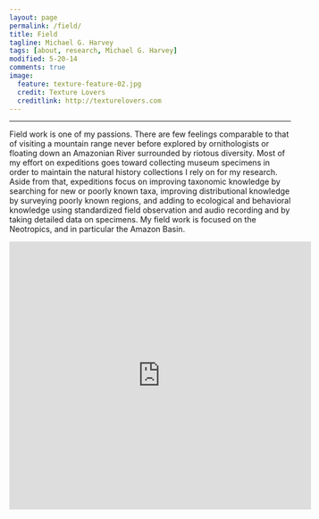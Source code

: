 ```yaml
---
layout: page
permalink: /field/
title: Field
tagline: Michael G. Harvey
tags: [about, research, Michael G. Harvey]
modified: 5-20-14
comments: true
image:
  feature: texture-feature-02.jpg
  credit: Texture Lovers
  creditlink: http://texturelovers.com
---
```


***

Field work is one of my passions. There are few feelings comparable to that of visiting a mountain range never before explored by ornithologists or floating down an Amazonian River surrounded by riotous diversity. Most of my effort on expeditions goes toward collecting museum specimens in order to maintain the natural history collections I rely on for my research. Aside from that, expeditions focus on improving taxonomic knowledge by searching for new or poorly known taxa, improving distributional knowledge by surveying poorly known regions, and adding to ecological and behavioral knowledge using standardized field observation and audio recording and by taking detailed data on specimens. My field work is focused on the Neotropics, and in particular the Amazon Basin. 

<iframe src="https://mapsengine.google.com/map/embed?mid=zFcp-_sToDi4.kFz2Ba3aay4Q" width="540" height="480" frameborder="0"> </iframe>